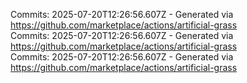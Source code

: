 Commits: 2025-07-20T12:26:56.607Z - Generated via https://github.com/marketplace/actions/artificial-grass
<br>
Commits: 2025-07-20T12:26:56.607Z - Generated via https://github.com/marketplace/actions/artificial-grass
<br>
Commits: 2025-07-20T12:26:56.607Z - Generated via https://github.com/marketplace/actions/artificial-grass
<br>
